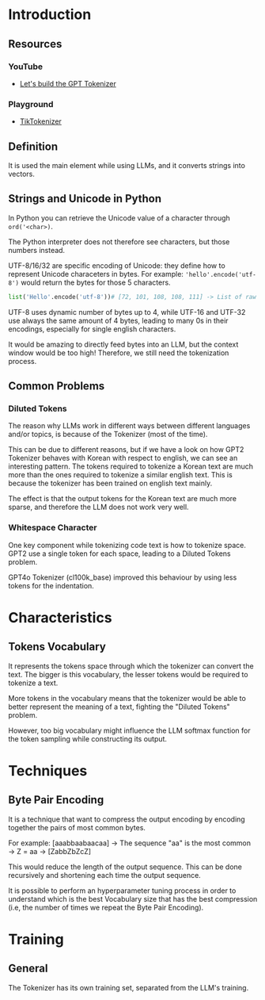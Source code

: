 # Introduction
## Resources
### YouTube
- [Let's build the GPT Tokenizer](https://www.youtube.com/watch?v=zduSFxRajkE)
### Playground
- [TikTokenizer](https://tiktokenizer.vercel.app/)

## Definition
It is used the main element while using LLMs, and it converts strings into vectors.

## Strings and Unicode in Python
In Python you can retrieve the Unicode value of a character through `ord('<char>)`.

The Python interpreter does not therefore see characters, but those numbers instead.

UTF-8/16/32 are specific encoding of Unicode: they define how to represent Unicode characeters in bytes.
For example: `'hello'.encode('utf-8')` would return the bytes for those 5 characters.

```python
list('Hello'.encode('utf-8'))# [72, 101, 108, 108, 111] -> List of raw bytes
```

UTF-8 uses dynamic number of bytes up to 4, while UTF-16 and UTF-32 use always the same amount of 4 bytes, 
leading to many 0s in their encodings, especially for single english characters.

It would be amazing to directly feed bytes into an LLM, but the context window would be too high! Therefore, we still
need the tokenization process.


## Common Problems
### Diluted Tokens
The reason why LLMs work in different ways between different languages and/or topics,
is because of the Tokenizer (most of the time).

This can be due to different reasons, but if we have a look on how GPT2 Tokenizer behaves
with Korean with respect to english, we can see an interesting pattern. The tokens required
to tokenize a Korean text are much more than the ones required to tokenize a similar 
english text. This is because the tokenizer has been trained on english text mainly.

The effect is that the output tokens for the Korean text are much more sparse, and therefore
the LLM does not work very well.

### Whitespace Character
One key component while tokenizing code text is how to tokenize space. GPT2 use a single token for
each space, leading to a Diluted Tokens problem.

GPT4o Tokenizer (cl100k_base) improved this behaviour by using less tokens for the indentation.

# Characteristics
## Tokens Vocabulary
It represents the tokens space through which the tokenizer can convert the text.
The bigger is this vocabulary, the lesser tokens would be required to tokenize a text.

More tokens in the vocabulary means that the tokenizer would be able to better represent the
meaning of a text, fighting the "Diluted Tokens" problem.

However, too big vocabulary might influence the LLM softmax function for the token sampling
while constructing its output.

# Techniques
## Byte Pair Encoding
It is a technique that want to compress the output encoding by encoding together the pairs of most common bytes.

For example: [aaabbaabaacaa] &rarr; The sequence "aa" is the most common &rarr; Z = aa &rarr; [ZabbZbZcZ]   

This would reduce the length of the output sequence. This can be done recursively and shortening each time the output sequence. 

It is possible to perform an hyperparameter tuning process in order to understand which is the best Vocabulary size that has the
best compression (i.e, the number of times we repeat the Byte Pair Encoding).

# Training
## General
The Tokenizer has its own training set, separated from the LLM's training.